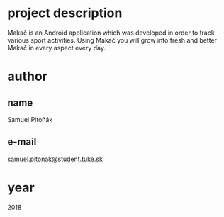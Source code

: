 # project description
Makač is an Android application which was developed in order to track various sport activities. Using Makač you will grow into fresh and better Makač in every aspect every day.

# author
## name
Samuel Pitoňák
## e-mail
samuel.pitonak@student.tuke.sk

# year
2018

